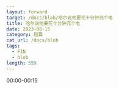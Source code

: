 ```yaml
---
layout: forward
target: /docs/blob/哈尔说他要花十分钟充个电
title: 哈尔说他要花十分钟充个电
date: 2023-08-15
category: 短篇
cat_url: /docs/blob
tags: 
  - FIN
  - blob
length: 559
---
```


00:00-00:15
